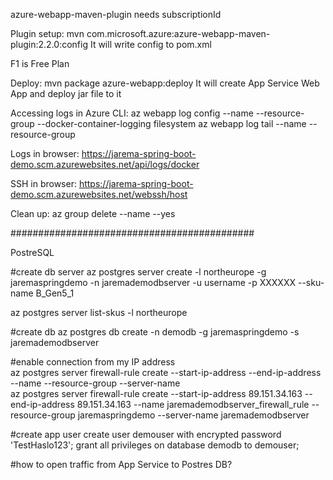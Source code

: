 azure-webapp-maven-plugin needs subscriptionId

Plugin setup:  mvn com.microsoft.azure:azure-webapp-maven-plugin:2.2.0:config
It will write config to pom.xml

F1 is Free Plan

Deploy: mvn package azure-webapp:deploy
It will create App Service Web App and deploy jar file to it


Accessing logs in Azure CLI:
az webapp log config --name <app-name> --resource-group <resource-group-name> --docker-container-logging filesystem
az webapp log tail --name <app-name> --resource-group <resource-group-name>

Logs in browser:
https://jarema-spring-boot-demo.scm.azurewebsites.net/api/logs/docker

SSH in browser:
https://jarema-spring-boot-demo.scm.azurewebsites.net/webssh/host


Clean up:
az group delete --name <resource-group-name> --yes


############################################

PostreSQL

#create db server
az postgres server create -l northeurope -g jaremaspringdemo -n jaremademodbserver -u username -p XXXXXX --sku-name B_Gen5_1

az postgres server list-skus -l northeurope


                                        
#create db
az postgres db create -n demodb -g jaremaspringdemo -s jaremademodbserver

#enable connection from my IP address      
az postgres server firewall-rule create --start-ip-address
                                        --end-ip-address
                                        --name
                                        --resource-group
                                        --server-name                                  
az postgres server firewall-rule create --start-ip-address 89.151.34.163 --end-ip-address 89.151.34.163 --name jaremademodbserver_firewall_rule --resource-group jaremaspringdemo --server-name jaremademodbserver                                       
                                        
#create app user
create user demouser with encrypted password 'TestHaslo123';
grant all privileges on database demodb to demouser;

#how to open traffic from App Service to Postres DB?
